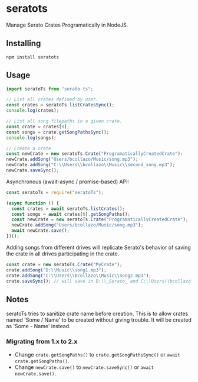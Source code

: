 # seratots

Manage Serato Crates Programatically in NodeJS.

## Installing

```
npm install seratots
```

## Usage

```javascript
import seratoTs from "serato-ts";

// List all crates defined by user.
const crates = seratoTs.listCratesSync();
console.log(crates);

// List all song filepaths in a given crate.
const crate = crates[0];
const songs = crate.getSongPathsSync();
console.log(songs);

// Create a crate
const newCrate = new seratoTs.Crate("ProgramaticallyCreatedCrate");
newCrate.addSong("Users/bcollazo/Music/song.mp3");
newCrate.addSong("C:\\Users\\bcollazo\\Music\\second_song.mp3");
newCrate.saveSync();
```

Asynchronous (await-async / promise-based) API:

```javascript
const seratoTs = require("seratoTs");

(async function () {
  const crates = await seratoTs.listCrates();
  const songs = await crates[0].getSongPaths();
  const newCrate = new seratoTs.Crate("ProgramaticallyCreatedCrate");
  newCrate.addSong("Users/bcollazo/Music/song.mp3");
  await newCrate.save();
})();
```

Adding songs from different drives will replicate Serato's behavior
of saving the crate in all drives participating in the crate.

```javascript
const crate = new seratoTs.Crate("MyCrate");
crate.addSong("D:\\Music\\song1.mp3");
crate.addSong("C:\\Users\\bcollazo\\Music\\song2.mp3");
crate.saveSync(); // will save in D:\\_Serato_ and C:\\Users\\bcollazo\\Music\\_Serato_
```

## Notes

seratoTs tries to sanitize crate name before creation. This is to allow crates named 'Some / Name' to be created without giving trouble. It will be created as 'Some - Name' instead.

### Migrating from 1.x to 2.x

- Change `crate.getSongPaths()` to `crate.getSongPathsSync()` or `await crate.getSongPaths()`.
- Change `newCrate.save()` to `newCrate.saveSync()` or `await newCrate.save()`.
